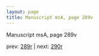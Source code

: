 ```yaml
---
layout: page
title: Manuscript msA, page 289v
---
```


Manuscript msA, page 289v

prev:  [289r](../289r) | next:  [290r](../290r)